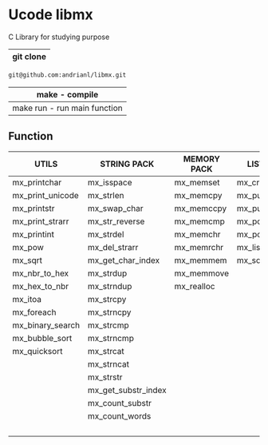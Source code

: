 # Ucode libmx
C Library for studying purpose


| git clone        |
| ---------------- |
```md 
git@github.com:andrianl/libmx.git
```
| make - compile    |
| ---------------- |
| make run - run main function|

<h2>Function</h2>

|      UTILS        |      STRING PACK       |       MEMORY PACK       |       LIST PACK       |       OPTINAL       |
|-------------------|------------------------|-------------------------|-----------------------|---------------------|
| mx_printchar      |  mx_isspace            | mx_memset               |  mx_create_node       |  mx_isalpha         |
| mx_print_unicode  |  mx_strlen             | mx_memcpy               |  mx_push_front        |  mx_isdigit         |
| mx_printstr       |  mx_swap_char          | mx_memccpy              |  mx_push_back         |  mx_islower         |
| mx_print_strarr   |  mx_str_reverse        | mx_memcmp               |  mx_pop_front         |  mx_isspace         |
| mx_printint       |  mx_strdel             | mx_memchr               |  mx_pop_back          |  mx_isupper         |
| mx_pow            |  mx_del_strarr         | mx_memrchr              |  mx_list_size         |  swap               |
| mx_sqrt           |  mx_get_char_index     | mx_memmem               |  mx_sort_list         |  swapn              |
| mx_nbr_to_hex     |  mx_strdup             | mx_memmove              |                       |  mx_concat_words    |
| mx_hex_to_nbr     |  mx_strndup            | mx_realloc              |                       |  mx_strchr          |
| mx_itoa           |  mx_strcpy             |                         |                       |  mx_atoi            |
| mx_foreach        |  mx_strncpy            |                         |                       |  mx_check_substr    |
| mx_binary_search  |  mx_strcmp             |                         |                       |  mx_factorial_iter  |
| mx_bubble_sort    |  mx_strncmp            |                         |                       |  mx_gcd             |
| mx_quicksort      |  mx_strcat             |                         |                       |  mx_lcm             |
|                   |  mx_strncat            |                         |                       |  mx_tolower         |
|                   |  mx_strstr             |                         |                       |  mx_toupper         |
|                   |  mx_get_substr_index   |                         |                       |  mx_mod             |
|                   |  mx_count_substr       |                         |                       |  mx_only_printable  |
|                   |  mx_count_words        |                         |                       |  mx_print_arr_int   |
|                   |                        |                         |                       |  mx_printerr        |
